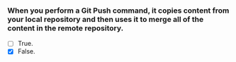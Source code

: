 ### When you perform a Git Push command, it copies content from your local repository and then uses it to merge all of the content in the remote repository.

- [ ] True.
- [x] False.
